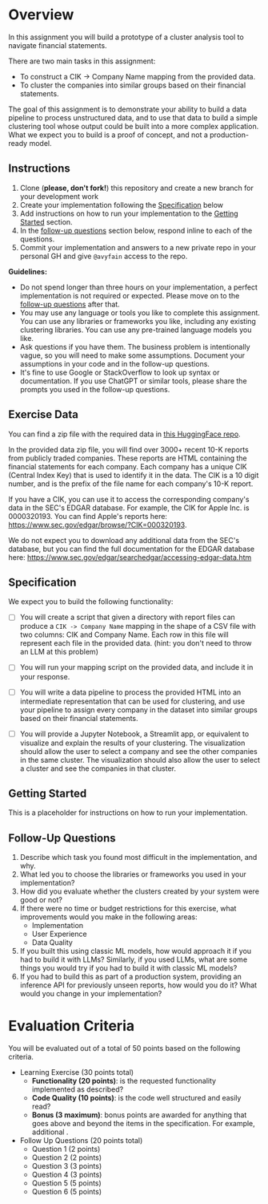 # Overview
In this assignment you will build a prototype of a cluster analysis tool to navigate financial statements.

There are two main tasks in this assignment:
* To construct a CIK -> Company Name mapping from the provided data.
* To cluster the companies into similar groups based on their financial statements.

The goal of this assignment is to demonstrate your ability to build a data pipeline to process unstructured data, and to use that data to build a simple clustering tool whose output could be built into a more complex application. What we expect you to build is a proof of concept, and not a production-ready model.

## Instructions
1. Clone (**please, don't fork!**) this repository and create a new branch for your development work
1. Create your implementation following the [Specification](#specification) below
1. Add instructions on how to run your implementation to the [Getting Started](#getting-started) section.
1. In the [follow-up questions](#follow-up-questions) section below, respond inline to each of the questions.
1. Commit your implementation and answers to a new private repo in your personal GH and give `@avyfain` access to the repo.

**Guidelines:**
- Do not spend longer than three hours on your implementation, a perfect implementation is not required or expected. Please move on to the [follow-up questions](#follow-up-questions) after that.
- You may use any language or tools you like to complete this assignment. You can use any libraries or frameworks you like, including any existing clustering libraries. You can use any pre-trained language models you like.
- Ask questions if you have them. The business problem is intentionally vague, so you will need to make some assumptions. Document your assumptions in your code and in the follow-up questions.
- It's fine to use Google or StackOverflow to look up syntax or documentation. If you use ChatGPT or similar tools, please share the prompts you used in the follow-up questions.

## Exercise Data

You can find a zip file with the required data in [this HuggingFace repo](https://huggingface.co/datasets/inscopehq/SEC-10K).

In the provided data zip file, you will find over 3000+ recent 10-K reports from publicly traded companies. These reports are HTML containing the financial statements for each company. Each company has a unique CIK (Central Index Key) that is used to identify it in the data. The CIK is a 10 digit number, and is the prefix of the file name for each company's 10-K report.

If you have a CIK, you can use it to access the corresponding company's data in the SEC's EDGAR database. For example, the CIK for Apple Inc. is 0000320193. You can find Apple's reports here: https://www.sec.gov/edgar/browse/?CIK=000320193.

We do not expect you to download any additional data from the SEC's database, but you can find the full documentation for the EDGAR database here: https://www.sec.gov/edgar/searchedgar/accessing-edgar-data.htm

## Specification

We expect you to build the following functionality:
  - [ ] You will create a script that given a directory with report files can produce a `CIK -> Company Name` mapping in the shape of a CSV file with two columns: CIK and Company Name. Each row in this file will represent each file in the provided data. (hint: you don't need to throw an LLM at this problem)
  - [ ] You will run your mapping script on the provided data, and include it in your response.
  - [ ] You will write a data pipeline to process the provided HTML into an intermediate representation that can be used for clustering, and use your pipeline to assign every company in the dataset into similar groups based on their financial statements.
  - [ ] You will provide a Jupyter Notebook, a Streamlit app, or equivalent to visualize and explain the results of your clustering. The visualization should allow the user to select a company and see the other companies in the same cluster. The visualization should also allow the user to select a cluster and see the companies in that cluster.


## Getting Started

This is a placeholder for instructions on how to run your implementation.

## Follow-Up Questions

  1. Describe which task you found most difficult in the implementation, and why.
  1. What led you to choose the libraries or frameworks you used in your implementation?
  1. How did you evaluate whether the clusters created by your system were good or not?
  1. If there were no time or budget restrictions for this exercise, what improvements would you make in the following areas:
      - Implementation
      - User Experience
      - Data Quality
  1. If you built this using classic ML models, how would approach it if you had to build it with LLMs? Similarly, if you used LLMs, what are some things you would try if you had to build it with classic ML models?
  1. If you had to build this as part of a production system, providing an inference API for previously unseen reports, how would you do it? What would you change in your implementation?

# Evaluation Criteria

You will be evaluated out of a total of 50 points based on the following criteria.

  - Learning Exercise (30 points total)
    - **Functionality (20 points)**: is the requested functionality implemented as described?
    - **Code Quality (10 points)**: is the code well structured and easily read?
    - **Bonus (3 maximum)**: bonus points are awarded for anything that goes above and beyond the items in the specification.  For example, additional .
  - Follow Up Questions (20 points total)
    - Question 1 (2 points)
    - Question 2 (2 points)
    - Question 3 (3 points)
    - Question 4 (3 points)
    - Question 5 (5 points)
    - Question 6 (5 points)
